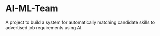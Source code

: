 # AI-ML-Team

A project to build a system for automatically matching candidate skills to advertised job requirements using AI. 
